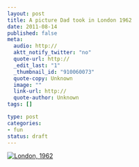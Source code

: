 ```yaml
--- 
layout: post
title: A picture Dad took in London 1962
date: 2011-08-14
published: false
meta: 
  audio: http://
  aktt_notify_twitter: "no"
  quote-url: http://
  _edit_last: "1"
  _thumbnail_id: "910060073"
  quote-copy: Unknown
  image: ""
  link-url: http://
  quote-author: Unknown
tags: []

type: post
categories: 
- fun
status: draft
---
```



[![](http://media.eick.us/2011/08/335964008_caf90ad20b_b-333x500.jpg "London, 1962")](http://media.eick.us/2011/08/335964008_caf90ad20b_b.jpg)
